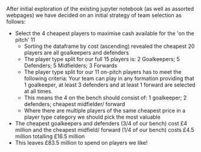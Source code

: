 After initial exploration of the existing jupyter notebook (as well as assorted webpages) we have decided on an initial strategy of team selection as follows:
* Select the 4 cheapest players to maximise cash available for the 'on the pitch' 11
  * Sorting the dataframe by cost (ascending) revealed the cheapest 20 players are all goalkeepers and defenders
  * The player type split for our full 15 players is: 2 Goalkeepers; 5 Defenders; 5 Midfielders; 3 Forwards
  * The player type split for our 11 on-pitch players has to meet the following criteria: Your team can play in any formation providing that 1 goalkeeper, at least 3 defenders and at least 1 forward are selected at all times.
  * This means the 4 on the bench should consist of: 1 goalkeeper; 2 defenders; cheapest midfielder/ forward
  * Where there are multiple players of the same cheapest price in a player type category we should pick the most valuable
* The cheapest goalkeepers and defenders (3/4 of our bench) cost £4 million and the cheapest midfield/ forward (1/4 of our bench) costs £4.5 million totalling £16.5 million 
* This leaves £83.5 million to spend on players we like!
